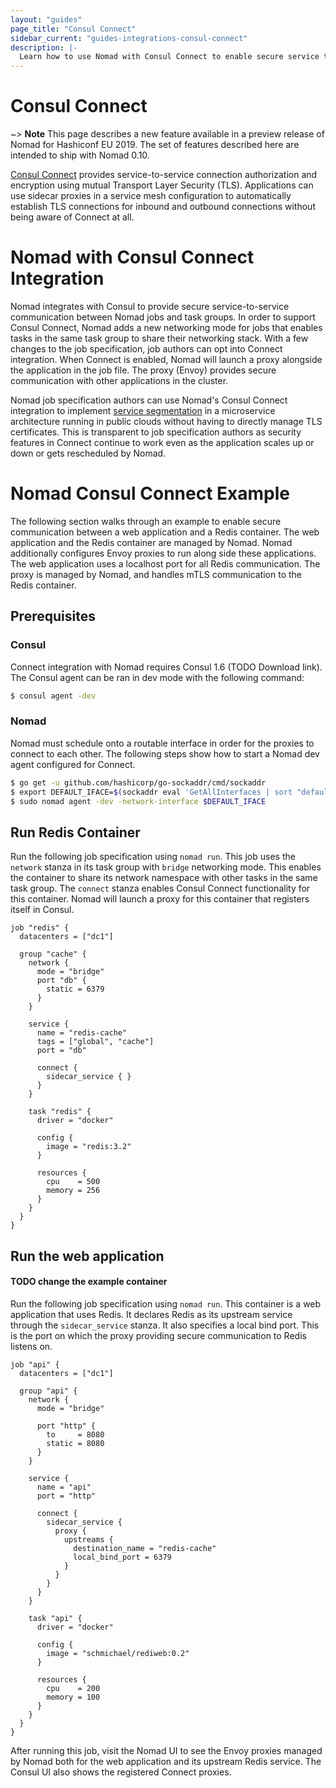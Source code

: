 ```yaml
---
layout: "guides"
page_title: "Consul Connect"
sidebar_current: "guides-integrations-consul-connect"
description: |-
  Learn how to use Nomad with Consul Connect to enable secure service to service communication
---
```


# Consul Connect

~> **Note** This page describes a new feature available in a preview release of Nomad for Hashiconf EU 2019.
The set of features described here are intended to ship with Nomad 0.10.

[Consul Connect](https://www.consul.io/docs/connect/index.html) provides service-to-service connection
authorization and encryption using mutual Transport Layer Security (TLS). Applications can use sidecar proxies in a service mesh
configuration to automatically establish TLS connections for inbound and outbound connections
without being aware of Connect at all.

# Nomad with Consul Connect Integration

Nomad integrates with Consul to provide secure service-to-service communication between
Nomad jobs and task groups. In order to support Consul Connect, Nomad adds a new networking
mode for jobs that enables tasks in the same task group to share their networking stack. With
a few changes to the job specification, job authors can opt into Connect integration. When Connect
is enabled, Nomad will launch a proxy alongside the application in the job file. The proxy (Envoy)
provides secure communication with other applications in the cluster.

Nomad job specification authors can use Nomad's Consul Connect integration to implement
[service segmentation](https://www.consul.io/segmentation.html) in a
microservice architecture running in public clouds without having to directly manage
TLS certificates. This is transparent to job specification authors as security features
in Connect continue to work even as the application scales up or down or gets rescheduled by Nomad.

# Nomad Consul Connect Example

The following section walks through an example to enable secure communication
between a web application and a Redis container. The web application and
the Redis container are managed by Nomad. Nomad additionally configures
Envoy proxies to run along side these applications. The web application uses
a localhost port for all Redis communication. The proxy is managed by Nomad, and
handles mTLS communication to the Redis container.

## Prerequisites

### Consul

Connect integration with Nomad requires Consul 1.6 (TODO Download link). The
Consul agent can be ran in dev mode with the following command:

```sh
$ consul agent -dev 
```

### Nomad

Nomad must schedule onto a routable interface in order for the proxies to connect
to each other. The following steps show how to start a Nomad dev agent configured for Connect.

```sh
$ go get -u github.com/hashicorp/go-sockaddr/cmd/sockaddr
$ export DEFAULT_IFACE=$(sockaddr eval 'GetAllInterfaces | sort "default" | unique "name" | attr "name"')
$ sudo nomad agent -dev -network-interface $DEFAULT_IFACE
```

## Run Redis Container

Run the following job specification using `nomad run`. This job
uses the `network` stanza in its task group with `bridge` networking mode.
This enables the container to share its network namespace with other tasks in the
same task group. The `connect` stanza enables Consul Connect functionality for this
container. Nomad will launch a proxy for this container that registers itself in Consul.

```hcl
job "redis" {
  datacenters = ["dc1"]

  group "cache" {
    network {
      mode = "bridge"
      port "db" {
        static = 6379
      }
    }

    service {
      name = "redis-cache"
      tags = ["global", "cache"]
      port = "db"

      connect {
        sidecar_service { }
      }
    }

    task "redis" {
      driver = "docker"

      config {
        image = "redis:3.2"
      }

      resources {
        cpu    = 500
        memory = 256
      }
    }
  }
}
```

## Run the web application
#### TODO change the example container

Run the following job specification using `nomad run`. This container is a web application
that uses Redis. It declares Redis as its upstream service through the `sidecar_service` stanza.
It also specifies a local bind port. This is the port on which the proxy providing secure communication
to Redis listens on.

```hcl
job "api" {
  datacenters = ["dc1"]

  group "api" {
    network {
      mode = "bridge"

      port "http" {
        to     = 8080
        static = 8080
      }
    }

    service {
      name = "api"
      port = "http"

      connect {
        sidecar_service {
          proxy {
            upstreams {
              destination_name = "redis-cache"
              local_bind_port = 6379
            }
          }
        }
      }
    }

    task "api" {
      driver = "docker"

      config {
        image = "schmichael/rediweb:0.2"
      }

      resources {
        cpu    = 200
        memory = 100
      }
    }
  }
}
```

After running this job, visit the Nomad UI to see the Envoy proxies managed by Nomad
both for the web application and its upstream Redis service. The Consul UI also shows
the registered Connect proxies.
